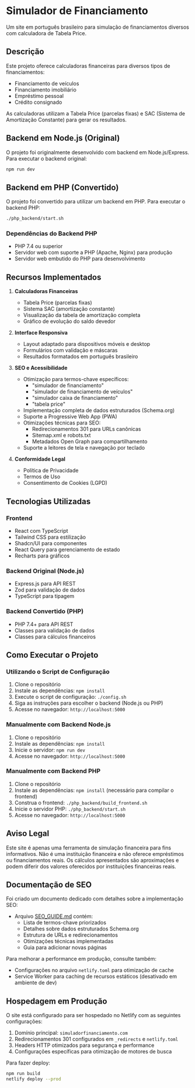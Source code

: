# Simulador de Financiamento

Um site em português brasileiro para simulação de financiamentos diversos com calculadora de Tabela Price.

## Descrição

Este projeto oferece calculadoras financeiras para diversos tipos de financiamentos:
- Financiamento de veículos
- Financiamento imobiliário
- Empréstimo pessoal
- Crédito consignado

As calculadoras utilizam a Tabela Price (parcelas fixas) e SAC (Sistema de Amortização Constante) para gerar os resultados.

## Backend em Node.js (Original)

O projeto foi originalmente desenvolvido com backend em Node.js/Express. Para executar o backend original:

```bash
npm run dev
```

## Backend em PHP (Convertido)

O projeto foi convertido para utilizar um backend em PHP. Para executar o backend PHP:

```bash
./php_backend/start.sh
```

### Dependências do Backend PHP
- PHP 7.4 ou superior
- Servidor web com suporte a PHP (Apache, Nginx) para produção
- Servidor web embutido do PHP para desenvolvimento

## Recursos Implementados

1. **Calculadoras Financeiras**
   - Tabela Price (parcelas fixas)
   - Sistema SAC (amortização constante)
   - Visualização da tabela de amortização completa
   - Gráfico de evolução do saldo devedor

2. **Interface Responsiva**
   - Layout adaptado para dispositivos móveis e desktop
   - Formulários com validação e máscaras
   - Resultados formatados em português brasileiro

3. **SEO e Acessibilidade**
   - Otimização para termos-chave específicos:
     - "simulador de financiamento"
     - "simulador de financiamento de veículos"
     - "simulador caixa de financiamento"
     - "tabela price"
   - Implementação completa de dados estruturados (Schema.org)
   - Suporte a Progressive Web App (PWA)
   - Otimizações técnicas para SEO:
     - Redirecionamentos 301 para URLs canônicas
     - Sitemap.xml e robots.txt
     - Metadados Open Graph para compartilhamento
   - Suporte a leitores de tela e navegação por teclado

4. **Conformidade Legal**
   - Política de Privacidade
   - Termos de Uso
   - Consentimento de Cookies (LGPD)

## Tecnologias Utilizadas

### Frontend
- React com TypeScript
- Tailwind CSS para estilização
- Shadcn/UI para componentes
- React Query para gerenciamento de estado
- Recharts para gráficos

### Backend Original (Node.js)
- Express.js para API REST
- Zod para validação de dados
- TypeScript para tipagem

### Backend Convertido (PHP)
- PHP 7.4+ para API REST
- Classes para validação de dados
- Classes para cálculos financeiros

## Como Executar o Projeto

### Utilizando o Script de Configuração
1. Clone o repositório
2. Instale as dependências: `npm install`
3. Execute o script de configuração: `./config.sh`
4. Siga as instruções para escolher o backend (Node.js ou PHP)
5. Acesse no navegador: `http://localhost:5000`

### Manualmente com Backend Node.js
1. Clone o repositório
2. Instale as dependências: `npm install`
3. Inicie o servidor: `npm run dev`
4. Acesse no navegador: `http://localhost:5000`

### Manualmente com Backend PHP
1. Clone o repositório
2. Instale as dependências: `npm install` (necessário para compilar o frontend)
3. Construa o frontend: `./php_backend/build_frontend.sh`
4. Inicie o servidor PHP: `./php_backend/start.sh`
5. Acesse no navegador: `http://localhost:5000`

## Aviso Legal

Este site é apenas uma ferramenta de simulação financeira para fins informativos. Não é uma instituição financeira e não oferece empréstimos ou financiamentos reais. Os cálculos apresentados são aproximações e podem diferir dos valores oferecidos por instituições financeiras reais.

## Documentação de SEO

Foi criado um documento dedicado com detalhes sobre a implementação SEO:

- Arquivo [SEO_GUIDE.md](./SEO_GUIDE.md) contém:
  - Lista de termos-chave priorizados
  - Detalhes sobre dados estruturados Schema.org
  - Estrutura de URLs e redirecionamentos
  - Otimizações técnicas implementadas
  - Guia para adicionar novas páginas

Para melhorar a performance em produção, consulte também:
- Configurações no arquivo `netlify.toml` para otimização de cache
- Service Worker para caching de recursos estáticos (desativado em ambiente de dev)

## Hospedagem em Produção

O site está configurado para ser hospedado no Netlify com as seguintes configurações:

1. Domínio principal: `simuladorfinanciamento.com`
2. Redirecionamentos 301 configurados em `_redirects` e `netlify.toml`
3. Headers HTTP otimizados para segurança e performance
4. Configurações específicas para otimização de motores de busca

Para fazer deploy:
```bash
npm run build
netlify deploy --prod
```